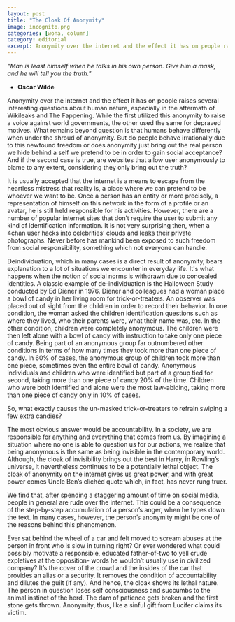 ```yaml
---
layout: post
title: "The Cloak Of Anonymity"
image: incognito.png
categories: [wona, column]
category: editorial
excerpt: Anonymity over the internet and the effect it has on people raises several interesting questions about human nature, especially in the aftermath of Wikileaks and The Fappening. While the first utilized this anonymity to raise a voice against world governments, the other used the same for depraved motives.
---
```

_"Man is least himself when he talks in his own person. Give him a mask, and he will tell you the truth."_

- __Oscar Wilde__

Anonymity over the internet and the effect it has on people raises several interesting questions about human nature, especially in the aftermath of Wikileaks and The Fappening. While the first utilized this anonymity to raise a voice against world governments, the other used the same for depraved motives. What remains beyond question is that humans behave differently when under the shroud of anonymity. But do people behave irrationally due to this newfound freedom or does anonymity just bring out the real person we hide behind a self we pretend to be in order to gain social acceptance? And if the second case is true, are websites that allow user anonymously to blame to any extent, considering they only bring out the truth?

It is usually accepted that the internet is a means to escape from the heartless mistress that reality is, a place where we can pretend to be whoever we want to be. Once a person has an entity or more precisely, a representation of himself on this network in the form of a profile or an avatar, he is still held responsible for his activities. However, there are a number of popular internet sites that don’t require the user to submit any kind of identification information. It is not very surprising then, when a 4chan user hacks into celebrities’ clouds and leaks their private photographs. Never before has mankind been exposed to such freedom from social responsibility, something which not everyone can handle.

Deindividuation, which in many cases is a direct result of anonymity, bears explanation to a lot of situations we encounter in everyday life. It's what happens when the notion of social norms is withdrawn due to concealed identities. A classic  example of de-individuation is the Halloween Study conducted by Ed Diener in 1976. Diener and colleagues had a woman place a bowl of candy in her living room for trick-or-treaters. An observer was placed out of sight from the children in order to record their behavior. In one condition, the woman asked the children identification questions such as where they lived, who their parents were, what their name was, etc. In the other condition, children were completely anonymous. The children were then left alone with a bowl of candy with instruction to take only one piece of candy. Being part of an anonymous group far outnumbered other conditions in terms of how many times they took more than one piece of candy. In 60% of cases, the anonymous group of children took more than one piece, sometimes even the entire bowl of candy. Anonymous individuals and children who were identified but part of a group tied for second, taking more than one piece of candy 20% of the time. Children who were both identified and alone were the most law-abiding, taking more than one piece of candy only in 10% of cases.

So, what exactly causes the un-masked trick-or-treaters to refrain swiping a few extra candies?

The most obvious answer would be accountability. In a society, we are responsible for anything and everything that comes from us. By imagining a situation where no one is able to question us for our actions, we realize that being anonymous is the same as being invisible in the contemporary world. Although, the cloak of invisibility brings out the best in Harry, in Rowling’s universe, it nevertheless continues to be a potentially lethal object. The cloak of anonymity on the internet gives us great power, and with great power comes Uncle Ben’s clichéd quote which, in fact, has never rung truer.

We find that, after spending a staggering amount of time on social media, people in general are rude over the internet. This could be a consequence of the step-by-step accumulation of a person’s anger, when he types down the text. In many cases, however, the person’s anonymity might be one of the reasons behind this phenomenon.  

Ever sat behind the wheel of a car and felt moved to scream abuses at the person in front who is slow in turning right? Or ever wondered what could possibly motivate a responsible, educated father-of-two to yell crude expletives at the opposition- words he wouldn’t usually use in civilized company? It’s the cover of the crowd and the insides of the car that provides an alias or a security. It removes the condition of accountability and dilutes the guilt (if any). And hence, the cloak shows its lethal nature. The person in question loses self consciousness and succumbs to the animal instinct of the herd. The dam of patience gets broken and the first stone gets thrown. Anonymity, thus, like a sinful gift from Lucifer claims its victim. 